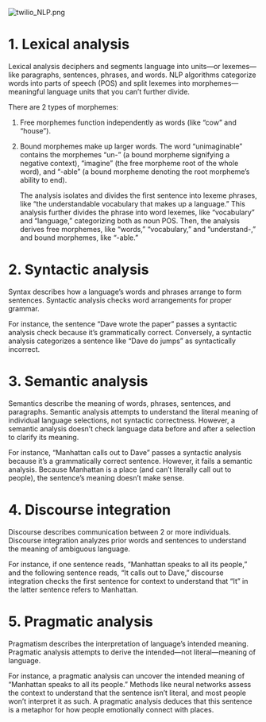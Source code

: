 ![twilio_NLP.png](attachment:88405a98-ae18-434d-b01b-885d5988e6c2.png)

# 1. Lexical analysis
Lexical analysis deciphers and segments language into units—or lexemes—like paragraphs, sentences, phrases, and words. NLP algorithms categorize words into parts of speech (POS) and split lexemes into morphemes—meaningful language units that you can’t further divide. 

There are 2 types of morphemes:

1. Free morphemes function independently as words (like “cow” and “house”).

2. Bound morphemes make up larger words. The word “unimaginable” contains the morphemes “un-” (a bound morpheme signifying a negative context), “imagine” (the free morpheme root of the whole word), and “-able” (a bound morpheme denoting the root morpheme’s ability to end).

   The analysis isolates and divides the first sentence into lexeme phrases, like “the understandable vocabulary that makes up a language.” This analysis further divides the phrase into word lexemes, like “vocabulary” and “language,” categorizing both as noun POS. Then, the analysis derives free morphemes, like “words,” “vocabulary,” and “understand-,” and bound morphemes, like “-able.”

# 2. Syntactic analysis
Syntax describes how a language’s words and phrases arrange to form sentences. Syntactic analysis checks word arrangements for proper grammar.

For instance, the sentence “Dave wrote the paper” passes a syntactic analysis check because it’s grammatically correct. Conversely, a syntactic analysis categorizes a sentence like “Dave do jumps” as syntactically incorrect.

# 3. Semantic analysis
Semantics describe the meaning of words, phrases, sentences, and paragraphs. Semantic analysis attempts to understand the literal meaning of individual language selections, not syntactic correctness. However, a semantic analysis doesn’t check language data before and after a selection to clarify its meaning.

For instance, “Manhattan calls out to Dave” passes a syntactic analysis because it’s a grammatically correct sentence. However, it fails a semantic analysis. Because Manhattan is a place (and can’t literally call out to people), the sentence’s meaning doesn’t make sense.

# 4. Discourse integration
Discourse describes communication between 2 or more individuals. Discourse integration analyzes prior words and sentences to understand the meaning of ambiguous language.

For instance, if one sentence reads, “Manhattan speaks to all its people,” and the following sentence reads, “It calls out to Dave,” discourse integration checks the first sentence for context to understand that “It” in the latter sentence refers to Manhattan.

# 5. Pragmatic analysis
Pragmatism describes the interpretation of language’s intended meaning. Pragmatic analysis attempts to derive the intended—not literal—meaning of language.

For instance, a pragmatic analysis can uncover the intended meaning of “Manhattan speaks to all its people.” Methods like neural networks assess the context to understand that the sentence isn’t literal, and most people won’t interpret it as such. A pragmatic analysis deduces that this sentence is a metaphor for how people emotionally connect with places.
